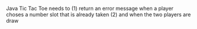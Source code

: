 Java Tic Tac Toe needs to 
(1) return an error message when a player choses a number slot that is already taken
(2) and when the two players are draw
